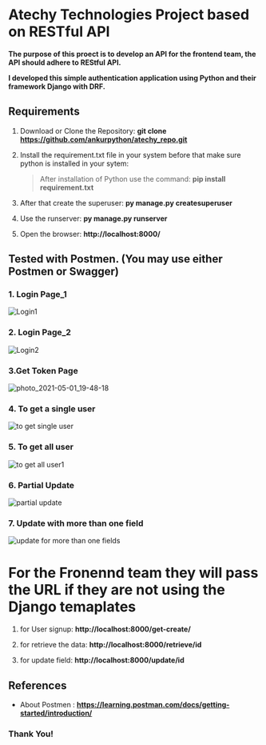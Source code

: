 # Atechy Technologies Project based on RESTful API

**The purpose of this proect is to develop an API for the frontend team, the API should adhere to REStful API.**


**I developed this simple authentication application using Python and their framework Django with DRF.**

## Requirements
1. Download or Clone the Repository:    **git clone https://github.com/ankurpython/atechy_repo.git**

2. Install the requirement.txt file in your system before that make sure python is installed in your sytem:
    > After installation of Python use the command:  **pip install requirement.txt**
    
3. After that create the superuser: **py manage.py createsuperuser**

4. Use the runserver: **py manage.py runserver**

5. Open the browser: **http://localhost:8000/**

## Tested with Postmen. (You may use either Postmen or Swagger)

### 1. Login Page_1

![Login1](https://user-images.githubusercontent.com/48859058/116785178-c2447180-aab5-11eb-9f99-9a70114de928.PNG)

### 2. Login Page_2

![Login2](https://user-images.githubusercontent.com/48859058/116785198-e0aa6d00-aab5-11eb-8096-ebef9fa545d8.PNG)

### 3.Get Token Page

![photo_2021-05-01_19-48-18](https://user-images.githubusercontent.com/48859058/116785277-4991e500-aab6-11eb-8f33-65786ebf99b3.jpg)

### 4. To get a single user 

![to get single user](https://user-images.githubusercontent.com/48859058/116785294-79d98380-aab6-11eb-883a-9adfeb4186a4.PNG)

### 5. To get all user

![to get all user1](https://user-images.githubusercontent.com/48859058/116785314-9675bb80-aab6-11eb-8723-dd1fd0a7d434.PNG)

### 6. Partial Update

![partial update](https://user-images.githubusercontent.com/48859058/116785340-b1483000-aab6-11eb-9d34-8907d988d7c1.PNG)


### 7. Update with more than one field 

![update for more than one fields](https://user-images.githubusercontent.com/48859058/116785346-c1f8a600-aab6-11eb-9f00-e6a4d7a0fd7a.PNG)

# For the Fronennd team they will pass the URL if they are not using the Django temaplates
1. for User signup: **http://localhost:8000/get-create/**

2. for retrieve the data: **http://localhost:8000/retrieve/id**

3. for update field: **http://localhost:8000/update/id**


## References

* About Postmen : **https://learning.postman.com/docs/getting-started/introduction/**


### Thank You!
